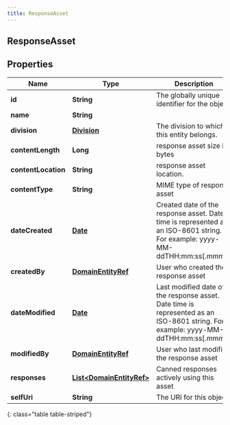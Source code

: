 ```yaml
---
title: ResponseAsset
---
```


## ResponseAsset

## Properties

| Name                | Type                                                                       | Description                                                                                                                       | Notes      |
| ------------------- | -------------------------------------------------------------------------- | --------------------------------------------------------------------------------------------------------------------------------- | ---------- |
| **id**              | <!----><!---->**String**<!---->                                            | The globally unique identifier for the object.                                                                                    | [optional] |
| **name**            | <!----><!---->**String**<!---->                                            |                                                                                                                                   | [optional] |
| **division**        | <!----><!---->[**Division**](Division.md)<!---->                           | The division to which this entity belongs.                                                                                        | [optional] |
| **contentLength**   | <!----><!---->**Long**<!---->                                              | response asset size in bytes                                                                                                      | [optional] |
| **contentLocation** | <!----><!---->**String**<!---->                                            | response asset location.                                                                                                          | [optional] |
| **contentType**     | <!----><!---->**String**<!---->                                            | MIME type of response asset                                                                                                       | [optional] |
| **dateCreated**     | <!----><!---->[**Date**](Date.md)<!---->                                   | Created date of the response asset. Date time is represented as an ISO-8601 string. For example: yyyy-MM-ddTHH:mm:ss[.mmm]Z       | [optional] |
| **createdBy**       | <!----><!---->[**DomainEntityRef**](DomainEntityRef.md)<!---->             | User who created the response asset                                                                                               | [optional] |
| **dateModified**    | <!----><!---->[**Date**](Date.md)<!---->                                   | Last modified date of the response asset. Date time is represented as an ISO-8601 string. For example: yyyy-MM-ddTHH:mm:ss[.mmm]Z | [optional] |
| **modifiedBy**      | <!----><!---->[**DomainEntityRef**](DomainEntityRef.md)<!---->             | User who last modified the response asset                                                                                         | [optional] |
| **responses**       | <!----><!---->[**List&lt;DomainEntityRef&gt;**](DomainEntityRef.md)<!----> | Canned responses actively using this asset                                                                                        | [optional] |
| **selfUri**         | <!----><!---->**String**<!---->                                            | The URI for this object                                                                                                           | [optional] |

{: class="table table-striped"}
